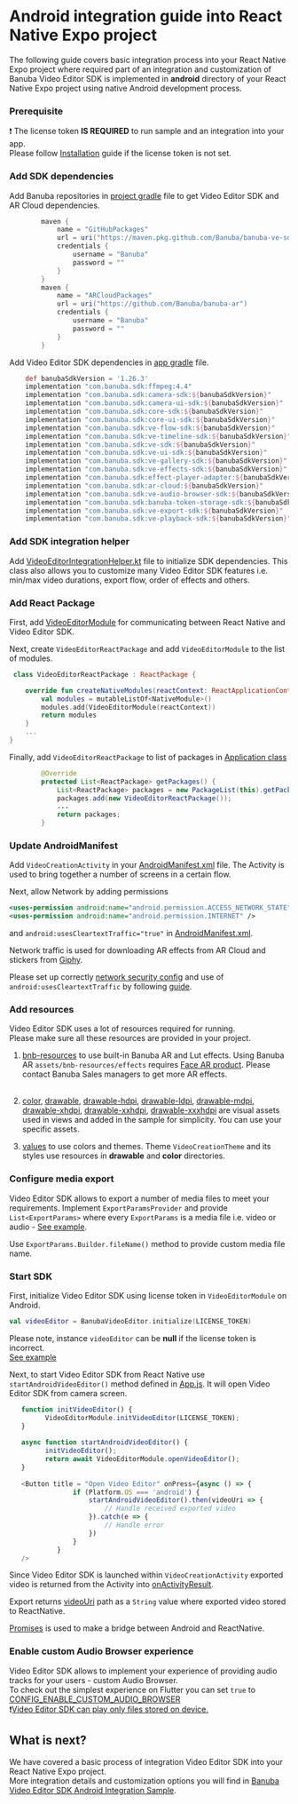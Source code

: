 # Android integration guide into React Native Expo project

The following guide covers basic integration process into your React Native Expo project
where required part of an integration and customization of Banuba Video Editor SDK is implemented in **android** directory
of your React Native Expo project using native Android development process.

### Prerequisite
:exclamation: The license token **IS REQUIRED** to run sample and an integration into your app.  
Please follow [Installation](../README.md#Installation) guide if the license token is not set.  

### Add SDK dependencies
Add Banuba repositories in [project gradle](../android/build.gradle#L41) file to get Video Editor SDK and AR Cloud dependencies.  

```groovy
        maven {
            name = "GitHubPackages"
            url = uri("https://maven.pkg.github.com/Banuba/banuba-ve-sdk")
            credentials {
                username = "Banuba"
                password = ""
            }
        }
        maven {
            name = "ARCloudPackages"
            url = uri("https://github.com/Banuba/banuba-ar")
            credentials {
                username = "Banuba"
                password = ""
            }
        }
```

Add Video Editor SDK dependencies in [app gradle]((../android/app/build.gradle#L229)) file.  
```groovy
    def banubaSdkVersion = '1.26.3'
    implementation "com.banuba.sdk:ffmpeg:4.4"
    implementation "com.banuba.sdk:camera-sdk:${banubaSdkVersion}"
    implementation "com.banuba.sdk:camera-ui-sdk:${banubaSdkVersion}"
    implementation "com.banuba.sdk:core-sdk:${banubaSdkVersion}"
    implementation "com.banuba.sdk:core-ui-sdk:${banubaSdkVersion}"
    implementation "com.banuba.sdk:ve-flow-sdk:${banubaSdkVersion}"
    implementation "com.banuba.sdk:ve-timeline-sdk:${banubaSdkVersion}"
    implementation "com.banuba.sdk:ve-sdk:${banubaSdkVersion}"
    implementation "com.banuba.sdk:ve-ui-sdk:${banubaSdkVersion}"
    implementation "com.banuba.sdk:ve-gallery-sdk:${banubaSdkVersion}"
    implementation "com.banuba.sdk:ve-effects-sdk:${banubaSdkVersion}"
    implementation "com.banuba.sdk:effect-player-adapter:${banubaSdkVersion}"
    implementation "com.banuba.sdk:ar-cloud:${banubaSdkVersion}"
    implementation "com.banuba.sdk:ve-audio-browser-sdk:${banubaSdkVersion}"
    implementation "com.banuba.sdk:banuba-token-storage-sdk:${banubaSdkVersion}"
    implementation "com.banuba.sdk:ve-export-sdk:${banubaSdkVersion}"
    implementation "com.banuba.sdk:ve-playback-sdk:${banubaSdkVersion}"
```

### Add SDK integration helper
Add [VideoEditorIntegrationHelper.kt](../android/app/src/main/java/com/vesdkreactnativeintegrationsample/VideoEditorIntegrationHelper.kt) file 
to initialize SDK dependencies. This class also allows you to customize many Video Editor SDK features i.e. min/max video durations, export flow, order of effects and others.

### Add React Package
First, add [VideoEditorModule](../android/app/src/main/java/com/vesdkreactnativeintegrationsample/VideoEditorModule.kt) for communicating 
between React Native and Video Editor SDK.  

Next, create ```VideoEditorReactPackage``` and add ```VideoEditorModule``` to the list of modules.
```kotlin
 class VideoEditorReactPackage : ReactPackage {

    override fun createNativeModules(reactContext: ReactApplicationContext): MutableList<NativeModule> {
        val modules = mutableListOf<NativeModule>()
        modules.add(VideoEditorModule(reactContext))
        return modules
    }
    ...
}

```
Finally, add ```VideoEditorReactPackage```  to list of packages in [Application class](../android/app/src/main/java/com/vesdkreactnativeintegrationsample/MainApplication.java#L40)
```java
        @Override
        protected List<ReactPackage> getPackages() {
            List<ReactPackage> packages = new PackageList(this).getPackages();
            packages.add(new VideoEditorReactPackage());
            ...
            return packages;
        }
```

### Update AndroidManifest
Add ```VideoCreationActivity``` in your [AndroidManifest.xml](../android/app/src/main/AndroidManifest.xml#L62) file.
The Activity is used to bring together a number of screens in a certain flow.

Next, allow Network by adding permissions
```xml
<uses-permission android:name="android.permission.ACCESS_NETWORK_STATE" />
<uses-permission android:name="android.permission.INTERNET" />
```
and ```android:usesCleartextTraffic="true"``` in [AndroidManifest.xml](../android/app/src/main/AndroidManifest.xml).

Network traffic is used for downloading AR effects from AR Cloud and stickers from [Giphy](https://giphy.com/).  

Please set up correctly [network security config](https://developer.android.com/training/articles/security-config) and use of ```android:usesCleartextTraffic``` 
by following [guide](https://developer.android.com/guide/topics/manifest/application-element).

### Add resources
Video Editor SDK uses a lot of resources required for running.  
Please make sure all these resources are provided in your project.
1. [bnb-resources](../android/app/src/main/assets/bnb-resources) to use built-in Banuba AR and Lut effects.
   Using Banuba AR ```assets/bnb-resources/effects``` requires [Face AR product](https://docs.banuba.com/face-ar-sdk-v1). Please contact Banuba Sales managers to get more AR effects.<br></br>

2. [color](../android/app/src/main/res/color),
   [drawable](../android/app/src/main/res/drawable),
   [drawable-hdpi](../android/app/src/main/res/drawable-hdpi),
   [drawable-ldpi](../android/app/src/main/res/drawable-ldpi),
   [drawable-mdpi](../android/app/src/main/res/drawable-mdpi),
   [drawable-xhdpi](../android/app/src/main/res/drawable-xhdpi),
   [drawable-xxhdpi](../android/app/src/main/res/drawable-xxhdpi),
   [drawable-xxxhdpi](../android/app/src/main/res/drawable-xxxhdpi) are visual assets used in views and added in the sample for simplicity. You can use your specific assets.  

3. [values](../android/app/src/main/res/values) to use colors and themes. Theme ```VideoCreationTheme``` and its styles use resources in **drawable** and **color** directories.  

### Configure media export
Video Editor SDK allows to export a number of media files to meet your requirements. 
Implement ```ExportParamsProvider``` and provide ```List<ExportParams>``` where every ```ExportParams``` is a media file i.e. video or audio -
[See example](../android/app/src/main/java/com/vesdkreactnativeintegrationsample/VideoEditorIntegrationHelper.kt#L247).

Use ```ExportParams.Builder.fileName()``` method to provide custom media file name.

### Start SDK
First, initialize Video Editor SDK using license token in ```VideoEditorModule``` on Android.
```kotlin
val videoEditor = BanubaVideoEditor.initialize(LICENSE_TOKEN)
```
Please note, instance ```videoEditor``` can be **null** if the license token is incorrect.  
[See example](../android/app/src/main/java/com/vesdkreactnativecliintegrationsample/VideoEditorModule.kt#L95)  

Next, to start Video Editor SDK from React Native use ```startAndroidVideoEditor()``` method defined in [App.js](../App.js#L99).
It will open Video Editor SDK from camera screen.
```javascript
   function initVideoEditor() {
         VideoEditorModule.initVideoEditor(LICENSE_TOKEN);
   }
   
   async function startAndroidVideoEditor() {
         initVideoEditor();
         return await VideoEditorModule.openVideoEditor();
   }
       
   <Button title = "Open Video Editor" onPress={async () => {
                if (Platform.OS === 'android') {
                    startAndroidVideoEditor().then(videoUri => {
                        // Handle received exported video
                    }).catch(e => {
                        // Handle error 
                    })
                }
            }
   />
   ```

Since Video Editor SDK is launched within ```VideoCreationActivity``` exported video is returned from the Activity
into [onActivityResult](../android/app/src/main/java/com/vesdkreactnativeintegrationsample/VideoEditorModule.kt#44).  

Export returns [videoUri](../App.js#L100) path as a ```String``` value where exported video stored to ReactNative.  

[Promises](https://reactnative.dev/docs/native-modules-android#promises) is used to make a bridge between Android and ReactNative.  

### Enable custom Audio Browser experience
Video Editor SDK allows to implement your experience of providing audio tracks for your users - custom Audio Browser.  
To check out the simplest experience on Flutter you can set ```true``` to [CONFIG_ENABLE_CUSTOM_AUDIO_BROWSER](../android/app/src/main/java/com/vesdkreactnativeintegrationsample/VideoEditorIntegrationHelper.kt#L62)  
:exclamation:<ins>Video Editor SDK can play only files stored on device.</ins>

## What is next?
We have covered a basic process of integration Video Editor SDK into your React Native Expo project.</br>
More integration details and customization options you will find in [Banuba Video Editor SDK Android Integration Sample](https://github.com/Banuba/ve-sdk-android-integration-sample).